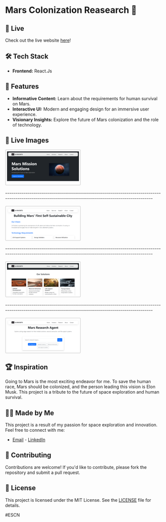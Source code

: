 # Mars Colonization Reasearch 🚀

## 🔗 Live

Check out the live website [here](https://24rockets.cloud)!

## 🛠️ Tech Stack

- **Frontend:** React.Js

## 🌟 Features

- **Informative Content:** Learn about the requirements for human survival on Mars.
- **Interactive UI:** Modern and engaging design for an immersive user experience.
- **Visionary Insights:** Explore the future of Mars colonization and the role of technology.

## 📸 Live Images

<div style="display: flex; flex-wrap: wrap; gap: 16px;">
  <img src="src/image/homepage.png" alt="Screenshot 1" style="border: 2px solid #ddd; border-radius: 4px; padding: 4px; max-width: calc(50% - 20px);">
  --------------------------------------------------------------------------------------------------------------------------------------------------------
  <img src="src/image/self.png" alt="Screenshot 2" style="border: 2px solid #ddd; border-radius: 4px; padding: 4px; max-width: calc(50% - 20px);">
  --------------------------------------------------------------------------------------------------------------------------------------------------------
  <img src="src/image/solutions.png" alt="Screenshot 3" style="border: 2px solid #ddd; border-radius: 4px; padding: 4px; max-width: calc(50% - 20px);">
  --------------------------------------------------------------------------------------------------------------------------------------------------------
  <img src="src/image/agent.png" alt="Screenshot 4" style="border: 2px solid #ddd; border-radius: 4px; padding: 4px; max-width: calc(50% - 20px);">
</div>

## 🏆 Inspiration

Going to Mars is the most exciting endeavor for me. To save the human race, Mars should be colonized, and the person leading this vision is Elon Musk. This project is a tribute to the future of space exploration and human survival.

## 👨‍💻 Made by Me

This project is a result of my passion for space exploration and innovation. Feel free to connect with me:

- [Email](mailto:pradeepbangari24@gmail.com) - [LinkedIn](https://www.linkedin.com/in/pradeep-bangari24/)

## 🤝 Contributing

Contributions are welcome! If you'd like to contribute, please fork the repository and submit a pull request.

## 📜 License

This project is licensed under the MIT License. See the [LICENSE](LICENSE) file for details.

#ESCN


